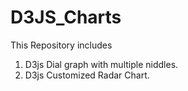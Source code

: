 # D3JS_Charts

This Repository includes 

1. D3js Dial graph with multiple niddles.
2. D3js Customized Radar Chart.
